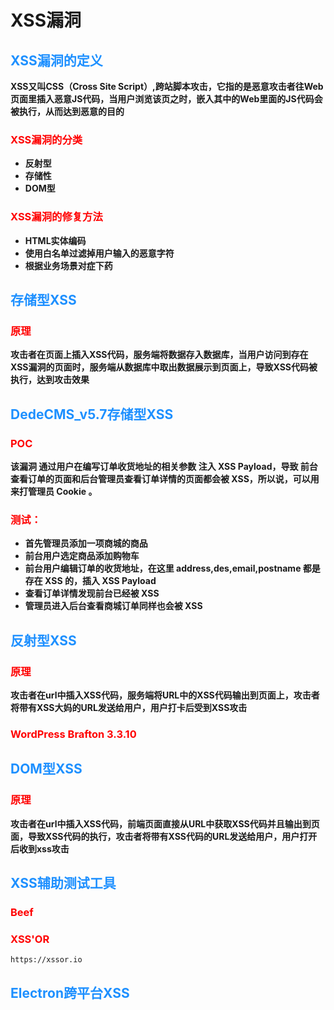 # XSS漏洞
## <font color = #1E90FF>XSS漏洞的定义</font>
__XSS又叫CSS（Cross Site Script）,跨站脚本攻击，它指的是恶意攻击者往Web页面里插入恶意JS代码，当用户浏览该页之时，嵌入其中的Web里面的JS代码会被执行，从而达到恶意的目的__

### <font color = #FF0000>XSS漏洞的分类</font>
- **反射型**
- **存储性**
- **DOM型**

### <font color = #FF0000>XSS漏洞的修复方法</font>
- **HTML实体编码**
- **使用白名单过滤掉用户输入的恶意字符**
- **根据业务场景对症下药**

## <font color = #1E90FF>存储型XSS</font>
### <font color = #FF0000>原理</font>
__攻击者在页面上插入XSS代码，服务端将数据存入数据库，当用户访问到存在XSS漏洞的页面时，服务端从数据库中取出数据展示到页面上，导致XSS代码被执行，达到攻击效果__

## <font color = #1E90FF>DedeCMS_v5.7存储型XSS</font>
### <font color = #FF0000>POC</font>
**该漏洞 通过用户在编写订单收货地址的相关参数 注入 XSS Payload，导致 前台查看订单的页面和后台管理员查看订单详情的页面都会被 XSS，所以说，可以用来打管理员 Cookie 。**

### <font color = #FF0000>测试：</font>

- **首先管理员添加一项商城的商品**
- **前台用户选定商品添加购物车**
- **前台用户编辑订单的收货地址，在这里 address,des,email,postname 都是存在 XSS 的，插入 XSS Payload**
- **查看订单详情发现前台已经被 XSS**
- **管理员进入后台查看商城订单同样也会被 XSS**
## <font color = #1E90FF>反射型XSS</font>
### <font color = #FF0000>原理</font>
__攻击者在url中插入XSS代码，服务端将URL中的XSS代码输出到页面上，攻击者将带有XSS大妈的URL发送给用户，用户打卡后受到XSS攻击__
### <font color = #FF0000>WordPress Brafton 3.3.10</font>
## <font color = #1E90FF>DOM型XSS</font>
### <font color = #FF0000>原理</font>
__攻击者在url中插入XSS代码，前端页面直接从URL中获取XSS代码并且输出到页面，导致XSS代码的执行，攻击者将带有XSS代码的URL发送给用户，用户打开后收到xss攻击__

## <font color = #1E90FF>XSS辅助测试工具</font>
### <font color = #FF0000>Beef</font>
### <font color = #FF0000>XSS'OR</font>
```
https://xssor.io

```

## <font color = #1E90FF>Electron跨平台XSS</font>
